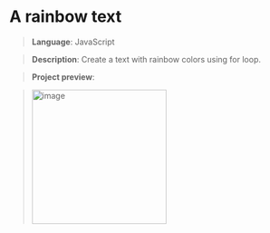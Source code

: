 # A rainbow text

> **Language**: JavaScript

> **Description**: Create a text with rainbow colors using for loop.

> **Project preview**:

> <img width="237" alt="image" src="https://github.com/user-attachments/assets/1fee4be9-8965-4492-80f8-57539923f9da">
